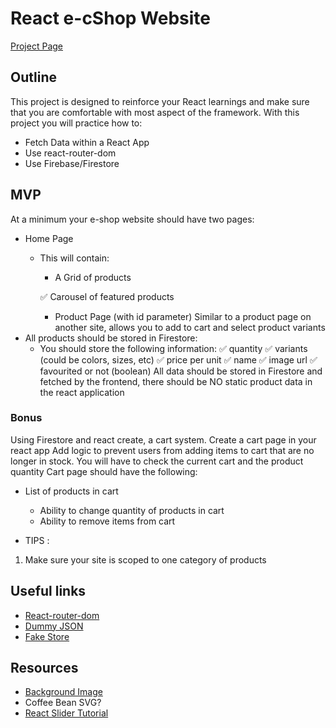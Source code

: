 # React e-cShop Website




[Project Page](https://github.com/nology-tech/new-zealand-consultancy/tree/main/projects/eShop)
## Outline

This project is designed to reinforce your React learnings and make sure that you are comfortable with most aspect of the framework.
With this project you will practice how to:

-   Fetch Data within a React App
-   Use react-router-dom
-   Use Firebase/Firestore

## MVP

At a minimum your e-shop website should have two pages:

-   Home Page
    -   This will contain:
        -   A Grid of products

        ✅   Carousel of featured products 
        -   Product Page (with id parameter) Similar to a product page on another site, allows you to add to cart and select product variants
-   All products should be stored in Firestore:
    -   You should store the following information:
        ✅   quantity
        ✅   variants (could be colors, sizes, etc)
        ✅   price per unit
        ✅   name
        ✅   image url
        ✅   favourited or not (boolean)
            All data should be stored in Firestore and fetched by the frontend, there should be NO static product data in the react application

### Bonus

Using Firestore and react create, a cart system. Create a cart page in your react app Add logic to prevent users from adding items to cart that are no longer in stock. You will have to check the current cart and the product quantity Cart page should have the following:

-   List of products in cart

    -   Ability to change quantity of products in cart
    -   Ability to remove items from cart

-   TIPS :

1. Make sure your site is scoped to one category of products

## Useful links

-   [React-router-dom](https://reactrouter.com/docs/en/v6/getting-started/overview)
-   [Dummy JSON](https://dummyjson.com/)
-   [Fake Store](https://fakestoreapi.com/)


## Resources 
- [Background Image](https://unsplash.com/photos/ivP3TYdLvw0)
- Coffee Bean SVG? 
- [React Slider Tutorial](https://www.youtube.com/watch?v=SK9AlIbexOE)